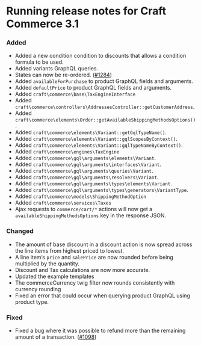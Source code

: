 # Running release notes for Craft Commerce 3.1

### Added
- Added a new condition condition to discounts that allows a condition formula to be used.
- Added variants GraphQL queries. 
- States can now be re-ordered. ([#1284](https://github.com/craftcms/commerce/issues/1284))
- Added `availableForPurchase` to product GraphQL fields and arguments.
- Added `defaultPrice` to product GraphQL fields and arguments.
- Added `craft\commerce\base\TaxEngineInterface`
- Added `craft\commerce\controllers\AddressesController::getCustomerAddress`.
- Added `craft\commerce\elements\Order::getAvailableShippingMethodsOptions()`.
- Added `craft\commerce\elements\Variant::getGqlTypeName()`.
- Added `craft\commerce\elements\Variant::gqlScopesByContext()`.
- Added `craft\commerce\elements\Variant::gqlTypeNameByContext()`.
- Added `craft\commerce\engines\TaxEngine`
- Added `craft\commerce\gql\arguments\elements\Variant`.
- Added `craft\commerce\gql\arguments\interfaces\Variant`.
- Added `craft\commerce\gql\arguments\queries\Variant`.
- Added `craft\commerce\gql\arguments\resolvers\Variant`.
- Added `craft\commerce\gql\arguments\types\elements\Variant`.
- Added `craft\commerce\gql\arguments\types\generators\VariantType`.
- Added `craft\commerce\models\ShippingMethodOption`
- Added `craft\commerce\services\Taxes`
- Ajax requests to `commerce/cart/*` actions will now get a `availableShippingMethodsOptions` key in the response JSON.

### Changed
- The amount of base discount in a discount action is now spread across the line items from highest priced to lowest.
- A line item‘s `price` and `salePrice` are now rounded before being multiplied by the quantity.
- Discount and Tax calculations are now more accurate.
- Updated the example templates
- The commerceCurrency twig filter now rounds consistently with currency rounding
- Fixed an error that could occur when querying product GraphQL using product type. 

### Fixed
- Fixed a bug where it was possible to refund more than the remaining amount of a transaction. ([#1098](https://github.com/craftcms/commerce/issues/1098))